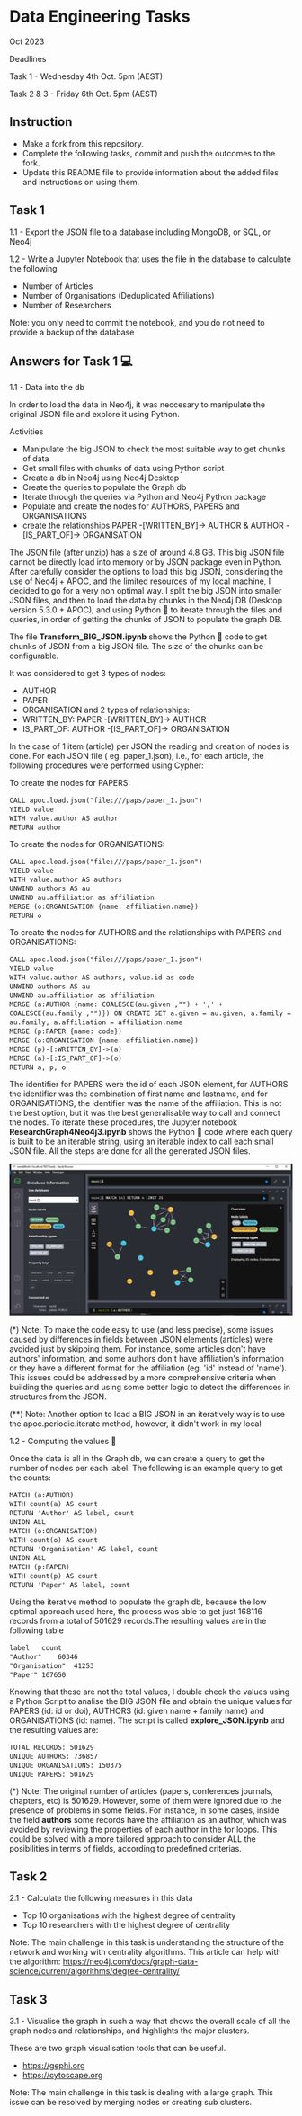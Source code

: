 # Data Engineering Tasks
Oct 2023

Deadlines

Task 1 - Wednesday 4th Oct. 5pm (AEST)

Task 2 & 3 - Friday 6th Oct. 5pm (AEST)



## Instruction
* Make a fork from this repository.
* Complete the following tasks, commit and push the outcomes to the fork.
* Update this README file to provide information about the added files and instructions on using them. 


## Task 1
1.1 - Export the JSON file to a database including MongoDB, or SQL, or Neo4j

1.2 - Write a Jupyter Notebook that uses the file in the database to calculate the following
* Number of Articles
* Number of Organisations (Deduplicated Affiliations)
* Number of Researchers

Note: you only need to commit the notebook, and you do not need to provide a backup of the database


## Answers for Task 1 💻
1.1 - Data into the db

In order to load the data in Neo4j, it was neccesary to manipulate the original JSON file and explore it using Python. 

Activities
- Manipulate the big JSON to check the most suitable way to get chunks of data
- Get small files with chunks of data using Python script
- Create a db in Neo4j using Neo4j Desktop
- Create the queries to populate the Graph db
- Iterate through the queries via Python and Neo4j Python package
- Populate and create the nodes for AUTHORS, PAPERS and ORGANISATIONS
- create the relationships PAPER -[WRITTEN_BY]-> AUTHOR & AUTHOR -[IS_PART_OF]-> ORGANISATION

The JSON file (after unzip) has a size of around 4.8 GB. This big JSON file cannot be directly load into memory or by JSON package even in Python. After carefully consider the options to load this big JSON, considering the use of Neo4j + APOC, and the limited resources of my local machine, I decided to go for a very non optimal way. I split the big JSON into smaller JSON files, and then to load the data by chunks in the Neo4j DB (Desktop version 5.3.0 + APOC), and using Python 🐍 to iterate through the files and queries, in order of getting the chunks of JSON to populate the graph DB. 

The file **Transform_BIG_JSON.ipynb** shows the Python 🐍 code to get chunks of JSON from a big JSON file. The size of the chunks can be configurable.

It was considered to get 3 types of nodes:
- AUTHOR
- PAPER
- ORGANISATION
and 2 types of relationships:
- WRITTEN_BY: PAPER -[WRITTEN_BY]-> AUTHOR
- IS_PART_OF: AUTHOR -[IS_PART_OF]-> ORGANISATION

In the case of 1 item (article) per JSON the reading and creation of nodes is done. For each JSON file ( eg. paper_1.json),  i.e., for each article, the following procedures were performed using Cypher:

To create the nodes for PAPERS:

    CALL apoc.load.json("file:///paps/paper_1.json")
    YIELD value
    WITH value.author AS author
    RETURN author
    
To create the nodes for ORGANISATIONS:

    CALL apoc.load.json("file:///paps/paper_1.json")
    YIELD value
    WITH value.author AS authors
    UNWIND authors AS au
    UNWIND au.affiliation as affiliation
    MERGE (o:ORGANISATION {name: affiliation.name})
    RETURN o

To create the nodes for AUTHORS and the relationships with PAPERS and ORGANISATIONS:

    CALL apoc.load.json("file:///paps/paper_1.json")
    YIELD value
    WITH value.author AS authors, value.id as code
    UNWIND authors AS au
    UNWIND au.affiliation as affiliation
    MERGE (a:AUTHOR {name: COALESCE(au.given ,"") + ',' + COALESCE(au.family ,"")}) ON CREATE SET a.given = au.given, a.family = au.family, a.affiliation = affiliation.name           
    MERGE (p:PAPER {name: code})
    MERGE (o:ORGANISATION {name: affiliation.name})
    MERGE (p)-[:WRITTEN_BY]->(a)
    MERGE (a)-[:IS_PART_OF]->(o)
    RETURN a, p, o

The identifier for PAPERS were the id of each JSON element, for AUTHORS the identifier was the combination of first name and lastname, and for ORGANISATIONS, the identifier was the name of the affiliation. This is not the best option, but it was the best generalisable way to call and connect the nodes. To iterate these procedures, the Jupyter notebook **ResearchGraph4Neo4j3.ipynb** shows the Python 🐍 code where each query is built to be an iterable string, using an iterable index to call each small JSON file. All the steps are done for all the generated JSON files. 

<img title="a title" alt="Alt text" src="/example_papers_graph.png">

(*) Note: To make the code easy to use (and less precise), some issues caused by differences in fields between JSON elements (articles) were avoided just by skipping them. For instance, some articles don't have authors' information, and some authors don't have affiliation's information or they have a different format for the affiliation (eg. 'id' instead of 'name'). This issues could be addressed by a more comprehensive criteria when building the queries and using some better logic to detect the differences in structures from the JSON.

(**) Note: Another option to load a BIG JSON in an iteratively way is to use the apoc.periodic.iterate method, however, it didn't work in my local

1.2 - Computing the values 🧮

Once the data is all in the Graph db, we can create a query to get the number of nodes per each label. The following is an example query to get the counts:

    MATCH (a:AUTHOR)
    WITH count(a) AS count
    RETURN 'Author' AS label, count
    UNION ALL
    MATCH (o:ORGANISATION)
    WITH count(o) AS count
    RETURN 'Organisation' AS label, count
    UNION ALL
    MATCH (p:PAPER)
    WITH count(p) AS count
    RETURN 'Paper' AS label, count

Using the iterative method to populate the graph db, because the low optimal approach used here, the process was able to get just 168116 records from a total of 501629 records.The resulting values are in the following table

	label	count
    "Author"	60346
    "Organisation"	41253
    "Paper"	167650

Knowing that these are not the total values, I double check the values using a Python Script to analise the BIG JSON file and obtain the unique values for PAPERS (id: id or doi), AUTHORS (id: given name + family name) and ORGANISATIONS (id: name). The script is called **explore_JSON.ipynb** and the resulting values are:

    TOTAL RECORDS: 501629
    UNIQUE AUTHORS: 736857
    UNIQUE ORGANISATIONS: 150375
    UNIQUE PAPERS: 501629

(*) Note: The original number of articles (papers, conferences journals, chapters, etc) is 501629. However, some of them were ignored due to the presence of problems in some fields. For instance, in some cases, inside the field **authors** some records have the affiliation as an author, which was avoided by reviewing the properties of each author in the for loops.
This could be solved with a more tailored approach to consider ALL the posibilities in terms of fields, according to predefined criterias.


## Task 2
2.1 - Calculate the following measures in this data
* Top 10 organisations with the highest degree of centrality 
* Top 10 researchers with the highest degree of centrality 

Note: The main challenge in this task is understanding the structure of the network and working with centrality algorithms. 
This article can help with the algorithm: https://neo4j.com/docs/graph-data-science/current/algorithms/degree-centrality/



## Task 3
3.1 - Visualise the graph in such a way that shows the overall scale of all the graph nodes and relationships, and highlights the major clusters.  

These are two graph visualisation tools that can be useful.
* https://gephi.org
* https://cytoscape.org

Note: The main challenge in this task is dealing with a large graph. This issue can be resolved by merging nodes or creating sub clusters. 
